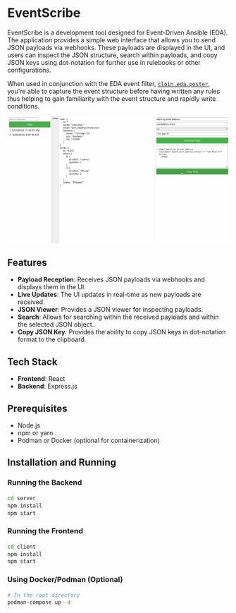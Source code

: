 # EventScribe

EventScribe is a development tool designed for Event-Driven Ansible (EDA). The application provides a simple web interface that allows you to send JSON payloads via webhooks. These payloads are displayed in the UI, and users can inspect the JSON structure, search within payloads, and copy JSON keys using dot-notation for further use in rulebooks or other configurations.

When used in conjunction with the EDA event filter, [`cloin.eda.poster`](https://github.com/cloin/cloin.eda/blob/main/extensions/eda/plugins/event_filter/poster.py), you're able to capture the event structure before having written any rules thus helping to gain familiarity with the event structure and rapidly write conditions.

![EventScribe UI](./docs/screenshot-main.png)

## Features

- **Payload Reception**: Receives JSON payloads via webhooks and displays them in the UI.
- **Live Updates**: The UI updates in real-time as new payloads are received.
- **JSON Viewer**: Provides a JSON viewer for inspecting payloads.
- **Search**: Allows for searching within the received payloads and within the selected JSON object.
- **Copy JSON Key**: Provides the ability to copy JSON keys in dot-notation format to the clipboard.

## Tech Stack

- **Frontend**: React
- **Backend**: Express.js

## Prerequisites

- Node.js
- npm or yarn
- Podman or Docker (optional for containerization)

## Installation and Running

### Running the Backend

```bash
cd server
npm install
npm start
```

### Running the Frontend

```bash
cd client
npm install
npm start
```

### Using Docker/Podman (Optional)

```bash
# In the root directory
podman-compose up -d